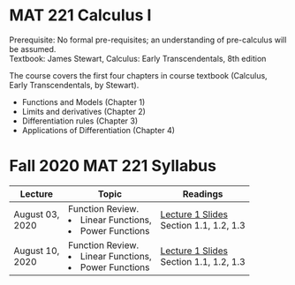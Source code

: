 # MAT 221 Calculus I

Prerequisite: No formal pre-requisites; an understanding of pre-calculus will be assumed. <br>
Textbook: James Stewart, Calculus: Early Transcendentals, 8th edition


The course covers the first four chapters in course textbook (Calculus, Early Transcendentals, by Stewart).  
<ul>
<li> Functions and Models (Chapter 1)  </li>
<li> Limits and derivatives (Chapter 2) </li>
<li> Differentiation rules (Chapter 3) </li>
<li> Applications of Differentiation (Chapter 4) </li>
</ul> 

# Fall 2020 MAT 221 Syllabus <br>

| Lecture |  Topic | Readings |
|-----------|---------------|-------------------------------|
| August 03, <br> 2020 | Function Review. <li> Linear Functions, </li> <li> Power Functions </li>   | [Lecture 1 Slides](Lecture_Note_PPT/9781337613927_Stewart_CalcET9e_01_01.pptx) </br> Section 1.1, 1.2, 1.3 </br> |
| August 10, <br> 2020 | Function Review. <li> Linear Functions, </li> <li> Power Functions </li>   | [Lecture 1 Slides](Jupyter_Notes/Lecture01_Function_Review.ipynb) </br> Section 1.1, 1.2, 1.3 </br> |
 
 
 

